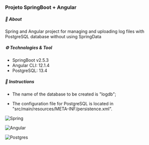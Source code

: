 ### Projeto SpringBoot + Angular

##### :open_book: About

Spring and Angular project for managing and uploading log files with PostgreSQL database without using SpringData

##### ⚙️ Technologies & Tool

- SpringBoot v2.5.3
- Angular CLI: 12.1.4
- PostgreSQL: 13.4

##### :bookmark_tabs: Instructions

- The name of the database to be created is "logdb";

- The configuration file for PostgreSQL is located in "src/main/resources/META-INF/persistence.xml".

![Spring](https://img.shields.io/badge/spring-%236DB33F.svg?style=for-the-badge&logo=spring&logoColor=white)

![Angular](https://img.shields.io/badge/angular-%23DD0031.svg?style=for-the-badge&logo=angular&logoColor=white)

![Postgres](https://img.shields.io/badge/postgres-%23316192.svg?style=for-the-badge&logo=postgresql&logoColor=white)






